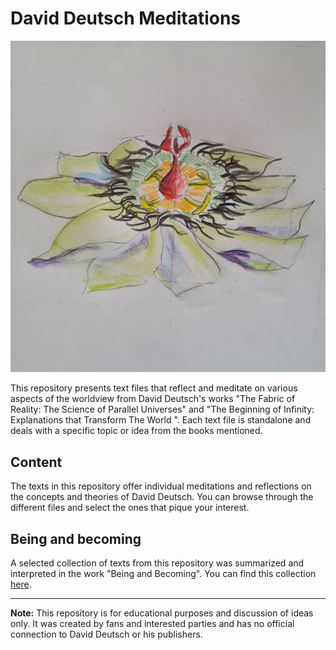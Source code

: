 # David Deutsch Meditations

![Image description](SuWBaB.png)

This repository presents text files that reflect and meditate on various aspects of the worldview from David Deutsch's works "The Fabric of Reality: The Science of Parallel Universes" and "The Beginning of Infinity: Explanations that Transform The World ". Each text file is standalone and deals with a specific topic or idea from the books mentioned.

## Content

The texts in this repository offer individual meditations and reflections on the concepts and theories of David Deutsch. You can browse through the different files and select the ones that pique your interest.

## Being and becoming

A selected collection of texts from this repository was summarized and interpreted in the work "Being and Becoming". You can find this collection [here](BeingAndBecoming.pdf).


---

**Note:** This repository is for educational purposes and discussion of ideas only. It was created by fans and interested parties and has no official connection to David Deutsch or his publishers.
